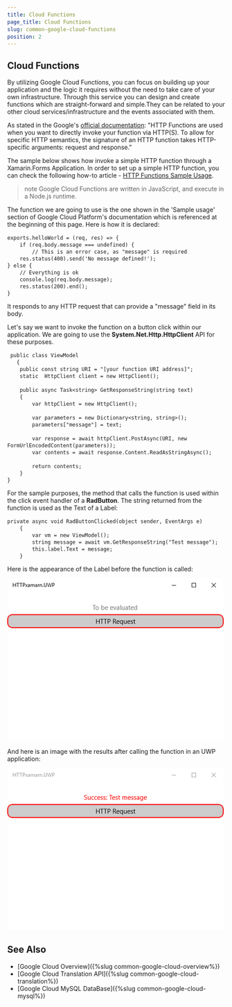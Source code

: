 ```yaml
---
title: Cloud Functions 
page_title: Cloud Functions 
slug: common-google-cloud-functions
position: 2
---
```


## Cloud Functions

By utilizing Google Cloud Functions, you can focus on building up your application and the logic it requires without the need to take care of your own infrastructure. Through this service you can design and create functions which are straight-forward and simple.They can be related to your other cloud services/infrastructure and the events associated with them.  

As stated in the Google's [official documentation](https://cloud.google.com/functions/docs/writing/http): "HTTP Functions are used when you want to directly invoke your function via HTTP(S). To allow for specific HTTP semantics, the signature of an HTTP function takes HTTP-specific arguments: request and response."

The sample below shows how invoke a simple HTTP function through a Xamarin.Forms Application. In order to set up a simple HTTP function, you can check the following how-to article - [HTTP Functions Sample Usage](https://cloud.google.com/functions/docs/writing/http).

>note Google Cloud Functions are written in JavaScript, and execute in a Node.js runtime.

The function we are going to use is the one shown in the 'Sample usage' section of Google Cloud Platform's documentation which is referenced at the beginning of this page. Here is how it is declared:

	exports.helloWorld = (req, res) => {
		if (req.body.message === undefined) {
    		// This is an error case, as "message" is required
    	res.status(400).send('No message defined!');
	} else {
	    // Everything is ok
	    console.log(req.body.message);
	    res.status(200).end();
    }

It responds to any HTTP request that can provide a "message" field in its body.

Let's say we want to invoke the function on a button click within our application. We are going to use the  **System.Net.Http.HttpClient** API for these purposes. 


	 public class ViewModel
 	   {
        public const string URI = "[your function URI address]";
        static  HttpClient client = new HttpClient();
        
        public async Task<string> GetResponseString(string text)
        {
            var httpClient = new HttpClient();

            var parameters = new Dictionary<string, string>();
            parameters["message"] = text;

            var response = await httpClient.PostAsync(URI, new FormUrlEncodedContent(parameters));
            var contents = await response.Content.ReadAsStringAsync();

            return contents;
        }
    }

For the sample purposes, the method that calls the function is used within the click event handler of a **RadButton**. The string returned from the function is used as the Text of a Label:

	private async void RadButtonClicked(object sender, EventArgs e)
        {
            var vm = new ViewModel();
            string message = await vm.GetResponseString("Test message");
            this.label.Text = message;
        }

Here is the appearance of the Label before the function is called:

![before function](../images/function_before.png)

And here is an image with the results after calling the function in an UWP application:

![before function](../images/function_after.png)

## See Also

- [Google Cloud Overview]({%slug common-google-cloud-overview%})
- [Google Cloud Translation API]({%slug common-google-cloud-translation%})
- [Google Cloud MySQL DataBase]({%slug common-google-cloud-mysql%})